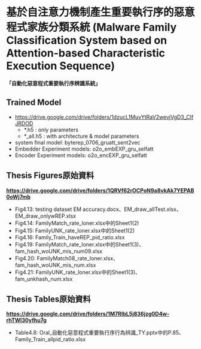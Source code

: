 # 基於自注意力機制產生重要執行序的惡意程式家族分類系統 (Malware Family Classification System based on Attention-based Characteristic Execution Sequence)
**「自動化惡意程式重要執行序辨識系統」**


## Trained Model
* https://drive.google.com/drive/folders/1dzucL1MuvYtRaV2wevjVgD3_CIfJRDOD
    * \*.h5 : only parameters
    * \*_all.h5 : with architecture & model parameters
* system final model: byterep_0706_gruatt_sent2vec
* Embedder Experiment models: o2o_embEXP_gru_selfatt
* Encoder Experiment models: o2o_encEXP_gru_selfatt

## Thesis Figures原始資料
**https://drive.google.com/drive/folders/1QRVf62rOCPoN9a8vkAk7YEPAB0oWj7mb**
* Fig4.13: testing dataset EM accuracy.docx、EM_draw_allTest.xlsx、EM_draw_onlywREP.xlsx
* Fig4.14: FamilyMatch_rate_loner.xlsx中的Sheet1(2)
* Fig4.15: FamilyUNK_rate_loner.xlsx中的Sheet1(2)
* Fig4.16: Family_Train_haveREP_pid_ratio.xlsx
* Fig4.19: FamilyMatch_rate_loner.xlsx中的Sheet1(3)、fam_hash_woUNK_mis_num09.xlsx
* Fig4.20: FamilyMatch08_rate_loner.xlsx、fam_hash_woUNK_mis_num.xlsx
* Fig4.21: FamilyUNK_rate_loner.xlsx中的Sheet1(3)、fam_unkhash_num.xlsx


## Thesis Tables原始資料
**https://drive.google.com/drive/folders/1M7RIbL5j836jzg0D4w-rhTWl30yfhu7g**
* Table4.8: Oral_自動化惡意程式重要執行序行為辨識_TY.pptx中的P.85、Family_Train_allpid_ratio.xlsx
